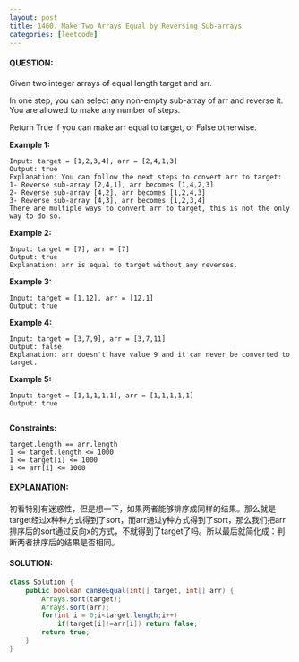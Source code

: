 ```yaml
---
layout: post
title: 1460. Make Two Arrays Equal by Reversing Sub-arrays
categories: [leetcode]
---
```

#### QUESTION:

Given two integer arrays of equal length target and arr.

In one step, you can select any non-empty sub-array of arr and reverse it. You are allowed to make any number of steps.

Return True if you can make arr equal to target, or False otherwise.

 

**Example 1:**
```
Input: target = [1,2,3,4], arr = [2,4,1,3]
Output: true
Explanation: You can follow the next steps to convert arr to target:
1- Reverse sub-array [2,4,1], arr becomes [1,4,2,3]
2- Reverse sub-array [4,2], arr becomes [1,2,4,3]
3- Reverse sub-array [4,3], arr becomes [1,2,3,4]
There are multiple ways to convert arr to target, this is not the only way to do so.
```
**Example 2:**
```
Input: target = [7], arr = [7]
Output: true
Explanation: arr is equal to target without any reverses.
```
**Example 3:**
```
Input: target = [1,12], arr = [12,1]
Output: true
```
**Example 4:**
```
Input: target = [3,7,9], arr = [3,7,11]
Output: false
Explanation: arr doesn't have value 9 and it can never be converted to target.
```
**Example 5:**
```
Input: target = [1,1,1,1,1], arr = [1,1,1,1,1]
Output: true
 

```
**Constraints:**
```
target.length == arr.length
1 <= target.length <= 1000
1 <= target[i] <= 1000
1 <= arr[i] <= 1000
```
#### EXPLANATION:
初看特别有迷惑性，但是想一下，如果两者能够排序成同样的结果。那么就是target经过x种种方式得到了sort，而arr通过y种方式得到了sort，那么我们把arr排序后的sort通过反向x的方式，不就得到了target了吗。所以最后就简化成：判断两者排序后的结果是否相同。
#### SOLUTION:
```java
class Solution {
    public boolean canBeEqual(int[] target, int[] arr) {
        Arrays.sort(target);
        Arrays.sort(arr);
        for(int i = 0;i<target.length;i++)
            if(target[i]!=arr[i]) return false;
        return true;
    }
}
```
